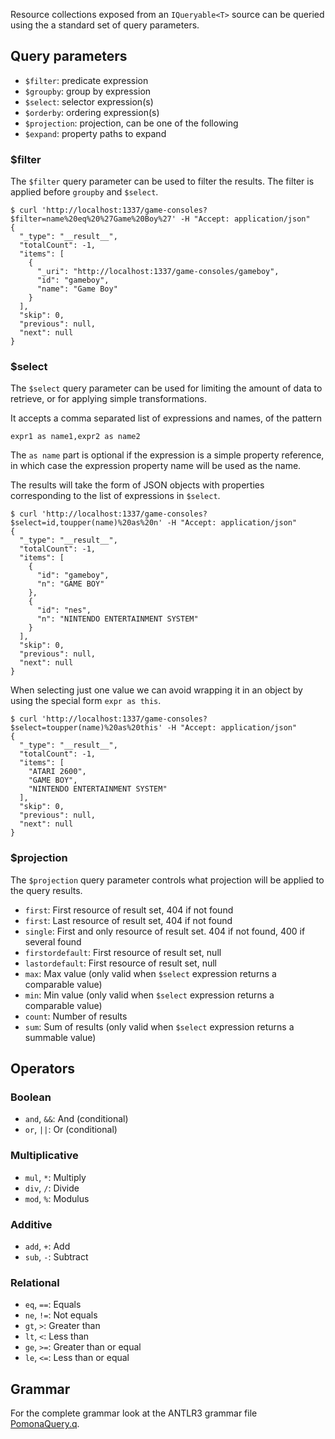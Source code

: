 <!--Title:Queries-->
<!--Url:queries-->

Resource collections exposed from an `IQueryable<T>` source can be queried
using the a standard set of query parameters.

## Query parameters

* `$filter`: predicate expression
* `$groupby`: group by expression
* `$select`: selector expression(s)
* `$orderby`: ordering expression(s)
* `$projection`: projection, can be one of the following
* `$expand`: property paths to expand

### $filter

The `$filter` query parameter can be used to filter the results. The filter
is applied before `groupby` and `$select`.

```git
$ curl 'http://localhost:1337/game-consoles?$filter=name%20eq%20%27Game%20Boy%27' -H "Accept: application/json"
{
  "_type": "__result__",
  "totalCount": -1,
  "items": [
    {
      "_uri": "http://localhost:1337/game-consoles/gameboy",
      "id": "gameboy",
      "name": "Game Boy"
    }
  ],
  "skip": 0,
  "previous": null,
  "next": null
}
```

### $select

The `$select` query parameter can be used for limiting the amount of data to retrieve,
or for applying simple transformations.

It accepts a comma separated list of expressions and names, of the pattern

`expr1 as name1,expr2 as name2`

The `as name` part is optional if the expression is a simple property reference, in which
case the expression property name will be used as the name.

The results will take the form of JSON objects with properties corresponding to the list
of expressions in `$select`.

```git
$ curl 'http://localhost:1337/game-consoles?$select=id,toupper(name)%20as%20n' -H "Accept: application/json"
{
  "_type": "__result__",
  "totalCount": -1,
  "items": [
    {
      "id": "gameboy",
      "n": "GAME BOY"
    },
    {
      "id": "nes",
      "n": "NINTENDO ENTERTAINMENT SYSTEM"
    }
  ],
  "skip": 0,
  "previous": null,
  "next": null
}
```

When selecting just one value we can avoid wrapping it in an object by using the
special form `expr as this`.

```git
$ curl 'http://localhost:1337/game-consoles?$select=toupper(name)%20as%20this' -H "Accept: application/json"
{
  "_type": "__result__",
  "totalCount": -1,
  "items": [
    "ATARI 2600",
    "GAME BOY",
    "NINTENDO ENTERTAINMENT SYSTEM"
  ],
  "skip": 0,
  "previous": null,
  "next": null
}
```

### $projection

The `$projection` query parameter controls what projection will be applied
to the query results.

* `first`: First resource of result set, 404 if not found
* `first`: Last resource of result set, 404 if not found
* `single`: First and only resource of result set. 404 if not found, 400 if several found
* `firstordefault`: First resource of result set, null
* `lastordefault`: First resource of result set, null
* `max`: Max value (only valid when `$select` expression returns a comparable value)
* `min`: Min value (only valid when `$select` expression returns a comparable value)
* `count`: Number of results
* `sum`: Sum of results (only valid when `$select` expression returns a summable value)

## Operators

### Boolean
* `and`, `&&`: And (conditional)
* `or`, `||`: Or (conditional)

### Multiplicative
* `mul`, `*`: Multiply
* `div`, `/`: Divide
* `mod`, `%`: Modulus

### Additive
* `add`, `+`: Add
* `sub`, `-`: Subtract

### Relational
* `eq`, `==`: Equals
* `ne`, `!=`: Not equals
* `gt`, `>`: Greater than
* `lt`, `<`: Less than
* `ge`, `>=`: Greater than or equal
* `le`, `<=`: Less than or equal

## Grammar

For the complete grammar look at the ANTLR3 grammar file [PomonaQuery.q](https://raw.githubusercontent.com/Pomona/Pomona/master/app/Pomona/Queries/PomonaQuery.g).
